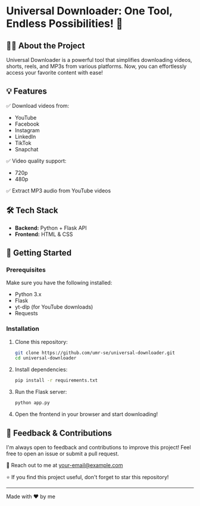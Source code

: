 # Universal Downloader: One Tool, Endless Possibilities! 🚀

## 🎥🎵 About the Project
Universal Downloader is a powerful tool that simplifies downloading videos, shorts, reels, and MP3s from various platforms. Now, you can effortlessly access your favorite content with ease!

## 💡 Features
✅ Download videos from:
- YouTube
- Facebook
- Instagram
- LinkedIn
- TikTok
- Snapchat

✅ Video quality support:
- 720p
- 480p

✅ Extract MP3 audio from YouTube videos

## 🛠️ Tech Stack
- **Backend:** Python + Flask API
- **Frontend:** HTML & CSS

## 🚀 Getting Started

### Prerequisites
Make sure you have the following installed:
- Python 3.x
- Flask
- yt-dlp (for YouTube downloads)
- Requests

### Installation
1. Clone this repository:
   ```sh
   git clone https://github.com/umr-se/universal-downloader.git
   cd universal-downloader
   ```
2. Install dependencies:
   ```sh
   pip install -r requirements.txt
   ```
3. Run the Flask server:
   ```sh
   python app.py
   ```
4. Open the frontend in your browser and start downloading!

## 📢 Feedback & Contributions
I'm always open to feedback and contributions to improve this project! Feel free to open an issue or submit a pull request.

📩 Reach out to me at [your-email@example.com](mailto:your-email@example.com)

⭐ If you find this project useful, don't forget to star this repository!

---

Made with ❤️ by me
